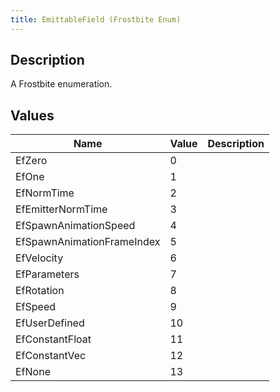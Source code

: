 ```yaml
---
title: EmittableField (Frostbite Enum)
---
```

## Description

A Frostbite enumeration.

## Values

| Name                       | Value | Description |
| -------------------------- | ----- | ----------- |
| EfZero                     | 0     |             |
| EfOne                      | 1     |             |
| EfNormTime                 | 2     |             |
| EfEmitterNormTime          | 3     |             |
| EfSpawnAnimationSpeed      | 4     |             |
| EfSpawnAnimationFrameIndex | 5     |             |
| EfVelocity                 | 6     |             |
| EfParameters               | 7     |             |
| EfRotation                 | 8     |             |
| EfSpeed                    | 9     |             |
| EfUserDefined              | 10    |             |
| EfConstantFloat            | 11    |             |
| EfConstantVec              | 12    |             |
| EfNone                     | 13    |             |

